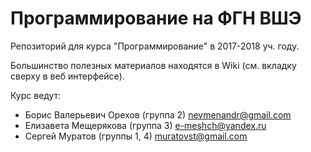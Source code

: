 # Программирование на ФГН ВШЭ
Репозиторий для курса "Программирование" в 2017-2018 уч. году.

Большинство полезных материалов находятся в Wiki (см. вкладку сверху в веб интерфейсе).

Курс ведут:
- Борис Валерьевич Орехов (группа 2) nevmenandr@gmail.com
- Елизавета Мещерякова (группа 3) e-meshch@yandex.ru
- Сергей Муратов (группы 1, 4) muratovst@gmail.com
